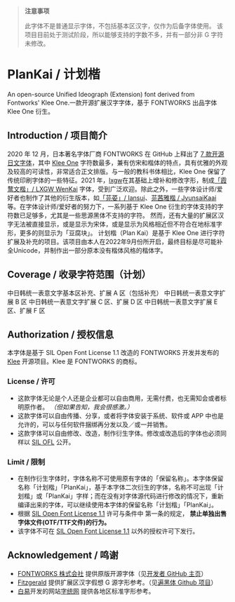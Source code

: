 > **注意事项**
> 
> 此字体不是普通显示字体，不包括基本区汉字，仅作为后备字体使用。
> 该项目目前处于测试阶段，所以能够支持的字数不多，并有一部分非 G 字符未修改。
> 
# PlanKai / 计划楷

An open-source Unified Ideograph (Extension) font derived from Fontworks' Klee One.一款开源扩展汉字字体，基于 FONTWORKS 出品字体 Klee One 衍生。

## Introduction / 项目简介

2020 年 12 月，日本著名字体厂商 FONTWORKS 在 GitHub 上释出了 [7 款开源日文字体](https://github.com/fontworks-fonts)，其中 [Klee One](https://github.com/fontworks-fonts/Klee) 字符数最多，兼有仿宋和楷体的特点，具有优雅的外观及较高的可读性，非常适合正文排版。与一般的教科书体相比，Klee One 保留了传统印刷字体的一些特征。2021 年，[lxgw](https://github.com/lxgw)在其基础上增补和修改字形，制成[「霞鹜文楷」/ LXGW WenKai](https://github.com/lxgw/LxgwWenKai) 字体，受到广泛欢迎。除此之外，一些字体设计师/爱好者也制作了其他的衍生版本，如[「芫荽」/ Iansui](https://github.com/ButTaiwan/iansui)、[芫茜雅楷 / JyunsaiKaai](https://github.com/ItMarki/jyunsaikaai) 等。在字体设计师/爱好者的努力下，一系列基于 Klee One 衍生的字体支持的字符数已足够多，尤其是一些思源黑体不支持的字符。
然而，还有大量的扩展区汉字无法被直接显示，或是显示为宋体，或是显示为风格相近但不符合在地标准字形，更多的则显示为「豆腐块」。
计划楷（Plan Kai）是基于 Klee One 进行字符扩展及补充的项目。该项目由本人在2022年9月份所开启，最终目标是尽可能补全Unicode，并制作出一部分原本没有楷体风格的楷体字。

## Coverage / 收录字符范围（计划）

中日韩统一表意文字基本区补充、扩展 A 区（包括补充）
中日韩统一表意文字扩展 B 区
中日韩统一表意文字扩展 C 区、扩展 D 区
中日韩统一表意文字扩展 E 区、扩展 F 区

## Authorization / 授权信息

本字体是基于 SIL Open Font License 1.1 改造的 FONTWORKS 开发并发布的 [Klee](https://github.com/fontworks-fonts/Klee) 开源项目。Klee 是 FONTWORKS 的商标。

### License / 许可

- 这款字体无论是个人还是企业都可以自由商用，无需付费，也无需知会或者标明原作者。 *（但如果告知，我会很感激。）*
- 这款字体可以自由传播、分享，或者将字体安装于系统、软件或 APP 中也是允许的，可以与任何软件捆绑再分发以及／或一并销售。
- 这款字体可以自由修改、改造，制作衍生字体。修改或改造后的字体也必须同样以 [SIL OFL](https://scripts.sil.org/OFL) 公开。

### Limit / 限制

- 在制作衍生字体时，字体名称不可使用原有字体的「保留名称」。本字体保留名称「计划楷」「PlanKai」，基于本字体二次衍生的字体，名称不可出现「计划楷」或「PlanKai」字样；而在没有对字体源代码进行修改的情况下，重新编译出来的字体，可以继续使用本字体的保留名称「计划楷」「PlanKai」。
- 根据 [SIL Open Font License 1.1](https://scripts.sil.org/OFL) 许可与条件中 第一条的规定， **禁止单独出售字体文件(OTF/TTF文件)的行为。**
- 该字体不可在 [SIL Open Font License 1.1](https://scripts.sil.org/OFL) 以外的授权许可下发行。

## Acknowledgement / 鸣谢

- [FONTWORKS 株式会社](http://fontworks.co.jp) 提供原版开源字体（见[开发者 GitHub 主页](https://github.com/fontworks-fonts/)）
- [Fitzgerald](https://github.com/Fitzgerald-Porthmouth-Koenigsegg/Plangothic-Project) 提供扩展区汉字假想 G 源字形参考。（见[遍黑体 Github 项目](https://github.com/Fitzgerald-Porthmouth-Koenigsegg/Plangothic-Project)）
- [白易](https://github.com/yi-bai)开发的网站[字统网](https://zi.tools) 提供各地区标准字形参考。
